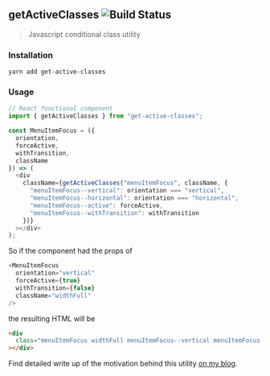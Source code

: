 ## getActiveClasses ![Build Status](https://github.com/samic8/get-active-classes/workflows/test/badge.svg)

> Javascript conditional class utility

### Installation

```
yarn add get-active-classes
```

### Usage

```js
// React functional component
import { getActiveClasses } from "get-active-classes";

const MenuItemFocus = ({
  orientation,
  forceActive,
  withTransition,
  className
}) => (
  <div
    className={getActiveClasses("menuItemFocus", className, {
      "menuItemFocus--vertical": orientation === "vertical",
      "menuItemFocus--horizontal": orientation === "horizontal",
      "menuItemFocus--active": forceActive,
      "menuItemFocus--withTransition": withTransition
    })}
  ></div>
);
```

So if the component had the props of

```js
<MenuItemFocus
  orientation="vertical"
  forceActive={true}
  withTransition={false}
  className="widthFull"
/>
```

the resulting HTML will be

```html
<div
  class="menuItemFocus widthFull menuItemFocus--vertical menuItemFocus--active"
></div>
```

Find detailed write up of the motivation behind this utility [on my blog](https://www.samdawson.dev/article/reacts-missing-conditional-class-utility).
